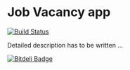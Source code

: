 # Job Vacancy app

[![Build Status](https://travis-ci.org/matthias-guenther/job-vacancy.png?branch=user-login-and-registration)](https://travis-ci.org/matthias-guenther/job-vacancy)

Detailed description has to be written ...


[![Bitdeli Badge](https://d2weczhvl823v0.cloudfront.net/matthias-guenther/job-vacancy/trend.png)](https://bitdeli.com/free "Bitdeli Badge")

